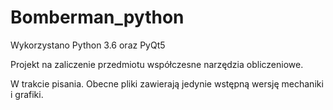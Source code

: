 # Bomberman_python

Wykorzystano Python 3.6 oraz PyQt5

Projekt na zaliczenie przedmiotu współczesne narzędzia obliczeniowe.

W trakcie pisania. Obecne pliki zawierają jedynie wstępną wersję mechaniki i grafiki.
